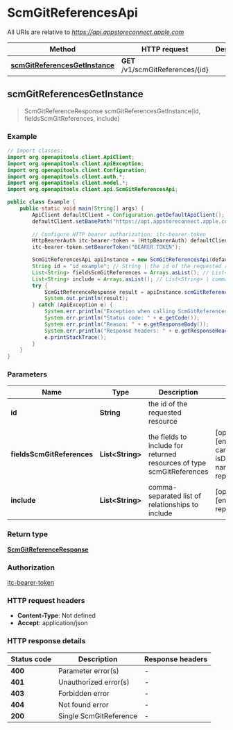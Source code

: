 # ScmGitReferencesApi

All URIs are relative to *https://api.appstoreconnect.apple.com*

| Method | HTTP request | Description |
|------------- | ------------- | -------------|
| [**scmGitReferencesGetInstance**](ScmGitReferencesApi.md#scmGitReferencesGetInstance) | **GET** /v1/scmGitReferences/{id} |  |



## scmGitReferencesGetInstance

> ScmGitReferenceResponse scmGitReferencesGetInstance(id, fieldsScmGitReferences, include)



### Example

```java
// Import classes:
import org.openapitools.client.ApiClient;
import org.openapitools.client.ApiException;
import org.openapitools.client.Configuration;
import org.openapitools.client.auth.*;
import org.openapitools.client.model.*;
import org.openapitools.client.api.ScmGitReferencesApi;

public class Example {
    public static void main(String[] args) {
        ApiClient defaultClient = Configuration.getDefaultApiClient();
        defaultClient.setBasePath("https://api.appstoreconnect.apple.com");
        
        // Configure HTTP bearer authorization: itc-bearer-token
        HttpBearerAuth itc-bearer-token = (HttpBearerAuth) defaultClient.getAuthentication("itc-bearer-token");
        itc-bearer-token.setBearerToken("BEARER TOKEN");

        ScmGitReferencesApi apiInstance = new ScmGitReferencesApi(defaultClient);
        String id = "id_example"; // String | the id of the requested resource
        List<String> fieldsScmGitReferences = Arrays.asList(); // List<String> | the fields to include for returned resources of type scmGitReferences
        List<String> include = Arrays.asList(); // List<String> | comma-separated list of relationships to include
        try {
            ScmGitReferenceResponse result = apiInstance.scmGitReferencesGetInstance(id, fieldsScmGitReferences, include);
            System.out.println(result);
        } catch (ApiException e) {
            System.err.println("Exception when calling ScmGitReferencesApi#scmGitReferencesGetInstance");
            System.err.println("Status code: " + e.getCode());
            System.err.println("Reason: " + e.getResponseBody());
            System.err.println("Response headers: " + e.getResponseHeaders());
            e.printStackTrace();
        }
    }
}
```

### Parameters


| Name | Type | Description  | Notes |
|------------- | ------------- | ------------- | -------------|
| **id** | **String**| the id of the requested resource | |
| **fieldsScmGitReferences** | **List&lt;String&gt;**| the fields to include for returned resources of type scmGitReferences | [optional] [enum: canonicalName, isDeleted, kind, name, repository] |
| **include** | **List&lt;String&gt;**| comma-separated list of relationships to include | [optional] [enum: repository] |

### Return type

[**ScmGitReferenceResponse**](ScmGitReferenceResponse.md)

### Authorization

[itc-bearer-token](../README.md#itc-bearer-token)

### HTTP request headers

- **Content-Type**: Not defined
- **Accept**: application/json

### HTTP response details
| Status code | Description | Response headers |
|-------------|-------------|------------------|
| **400** | Parameter error(s) |  -  |
| **401** | Unauthorized error(s) |  -  |
| **403** | Forbidden error |  -  |
| **404** | Not found error |  -  |
| **200** | Single ScmGitReference |  -  |

